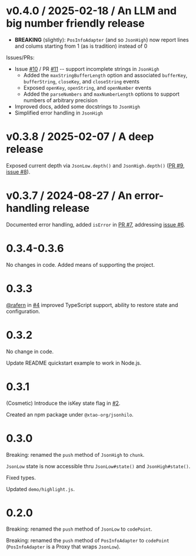 # v0.4.0 / 2025-02-18 / An LLM and big number friendly release

* **BREAKING** (slightly): `PosInfoAdapter` (and so `JsonHigh`) now report lines and colums starting from 1 (as is tradition) instead of 0

Issues/PRs:

* Issue [#10](https://github.com/xtao-org/jsonhilo/issues/10) / PR [#11](https://github.com/xtao-org/jsonhilo/pull/11) -- support incomplete strings in `JsonHigh`
  * Added the `maxStringBufferLength` option and associated `bufferKey`, `bufferString`, `closeKey`, and `closeString` events
  * Exposed `openKey`, `openString`, and `openNumber` events
  * Added the `parseNumbers` and `maxNumberLength` options to support numbers of arbitrary precision
* Improved docs, added some docstrings to `JsonHigh`
* Simplified error handling in `JsonHigh`

# v0.3.8 / 2025-02-07 / A deep release

Exposed current depth via `JsonLow.depth()` and `JsonHigh.depth()` ([PR #9](https://github.com/xtao-org/jsonhilo/pull/9), [issue #8](https://github.com/xtao-org/jsonhilo/issues/8)).

# v0.3.7 / 2024-08-27 / An error-handling release

Documented error handling, added `isError` in [PR #7](https://github.com/xtao-org/jsonhilo/pull/7), addressing [issue #6](https://github.com/xtao-org/jsonhilo/issues/6).

# 0.3.4-0.3.6

No changes in code. Added means of supporting the project.

# 0.3.3

[@rafern](https://github.com/rafern) in [#4](https://github.com/xtao-org/jsonhilo/pull/4) improved TypeScript support, ability to restore state and configuration.

# 0.3.2

No change in code.

Update README quickstart example to work in Node.js.

# 0.3.1

(Cosmetic) Introduce the isKey state flag in [#2](https://github.com/xtao-org/jsonhilo/pull/2).

Created an npm package under `@xtao-org/jsonhilo`.

# 0.3.0

Breaking: renamed the `push` method of `JsonHigh` to `chunk`.

`JsonLow` state is now accessible thru `JsonLow#state()` and `JsonHigh#state()`.

Fixed types.

Updated `demo/highlight.js`.

# 0.2.0

Breaking: renamed the `push` method of `JsonLow` to `codePoint`.

Breaking: renamed the `push` method of `PosInfoAdapter` to `codePoint` (`PosInfoAdapter` is a Proxy that wraps `JsonLow`).
